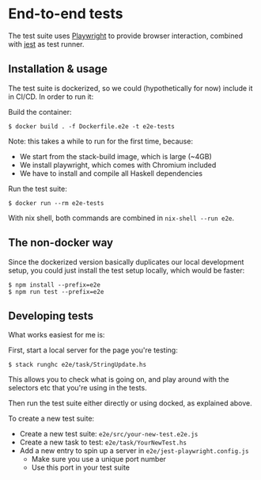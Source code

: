 # End-to-end tests

The test suite uses
[Playwright](https://github.com/microsoft/playwright) to provide browser
interaction, combined with [jest](https://jestjs.io/) as test runner.

## Installation & usage

The test suite is dockerized, so we could (hypothetically for now) include it in
CI/CD. In order to run it:


Build the container:

```
$ docker build . -f Dockerfile.e2e -t e2e-tests
```

Note: this takes a while to run for the first time, because:

- We start from the stack-build image, which is large (~4GB)
- We install playwright, which comes with Chromium included
- We have to install and compile all Haskell dependencies

Run the test suite:

```
$ docker run --rm e2e-tests
```

With nix shell, both commands are combined in `nix-shell --run e2e`.

## The non-docker way

Since the dockerized version basically duplicates our local development setup,
you could just install the test setup locally, which would be faster:

```
$ npm install --prefix=e2e
$ npm run test --prefix=e2e
```

## Developing tests

What works easiest for me is:

First, start a local server for the page you're testing:

```
$ stack runghc e2e/task/StringUpdate.hs
```

This allows you to check what is going on, and play around with the selectors
etc that you're using in the tests.

Then run the test suite either directly or using docked, as explained above.

To create a new test suite:

- Create a new test suite: `e2e/src/your-new-test.e2e.js`
- Create a new task to test: `e2e/task/YourNewTest.hs`
- Add a new entry to spin up a server in `e2e/jest-playwright.config.js`
  - Make sure you use a unique port number
  - Use this port in your test suite

